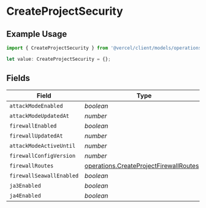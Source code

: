 # CreateProjectSecurity

## Example Usage

```typescript
import { CreateProjectSecurity } from '@vercel/client/models/operations';

let value: CreateProjectSecurity = {};
```

## Fields

| Field                    | Type                                                                                               | Required           | Description |
| ------------------------ | -------------------------------------------------------------------------------------------------- | ------------------ | ----------- |
| `attackModeEnabled`      | _boolean_                                                                                          | :heavy_minus_sign: | N/A         |
| `attackModeUpdatedAt`    | _number_                                                                                           | :heavy_minus_sign: | N/A         |
| `firewallEnabled`        | _boolean_                                                                                          | :heavy_minus_sign: | N/A         |
| `firewallUpdatedAt`      | _number_                                                                                           | :heavy_minus_sign: | N/A         |
| `attackModeActiveUntil`  | _number_                                                                                           | :heavy_minus_sign: | N/A         |
| `firewallConfigVersion`  | _number_                                                                                           | :heavy_minus_sign: | N/A         |
| `firewallRoutes`         | [operations.CreateProjectFirewallRoutes](../../models/operations/createprojectfirewallroutes.md)[] | :heavy_minus_sign: | N/A         |
| `firewallSeawallEnabled` | _boolean_                                                                                          | :heavy_minus_sign: | N/A         |
| `ja3Enabled`             | _boolean_                                                                                          | :heavy_minus_sign: | N/A         |
| `ja4Enabled`             | _boolean_                                                                                          | :heavy_minus_sign: | N/A         |

